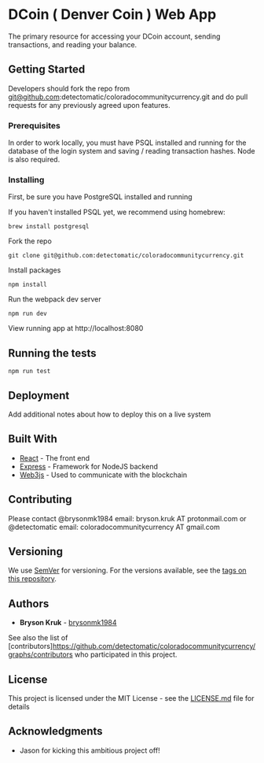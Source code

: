 # DCoin ( Denver Coin ) Web App

The primary resource for accessing your DCoin account, sending transactions, and reading your balance.

## Getting Started

Developers should fork the repo from git@github.com:detectomatic/coloradocommunitycurrency.git and do pull requests for any previously agreed upon features.

### Prerequisites

In order to work locally, you must have PSQL installed and running for the database of the login system and saving / reading transaction hashes. Node is also required.

### Installing

First, be sure you have PostgreSQL installed and running

If you haven't installed PSQL yet, we recommend using homebrew:

```
brew install postgresql
```

Fork the repo

```
git clone git@github.com:detectomatic/coloradocommunitycurrency.git
```

Install packages

```
npm install
```

Run the webpack dev server

```
npm run dev
```

View running app at http://localhost:8080

## Running the tests

```
npm run test
```

## Deployment

Add additional notes about how to deploy this on a live system

## Built With

* [React](https://reactjs.org/) - The front end
* [Express](https://expressjs.com/) - Framework for NodeJS backend
* [Web3js](https://web3js.readthedocs.io) - Used to communicate with the blockchain

## Contributing

Please contact @brysonmk1984
email: bryson.kruk AT protonmail.com
or @detectomatic
email: coloradocommunitycurrency AT gmail.com

## Versioning

We use [SemVer](http://semver.org/) for versioning. For the versions available, see the [tags on this repository](https://github.com/your/project/tags). 

## Authors

* **Bryson Kruk**  - [brysonmk1984](https://github.com/brysonmk1984)

See also the list of [contributors]https://github.com/detectomatic/coloradocommunitycurrency/graphs/contributors who participated in this project.

## License

This project is licensed under the MIT License - see the [LICENSE.md](LICENSE.md) file for details

## Acknowledgments

* Jason for kicking this ambitious project off!

